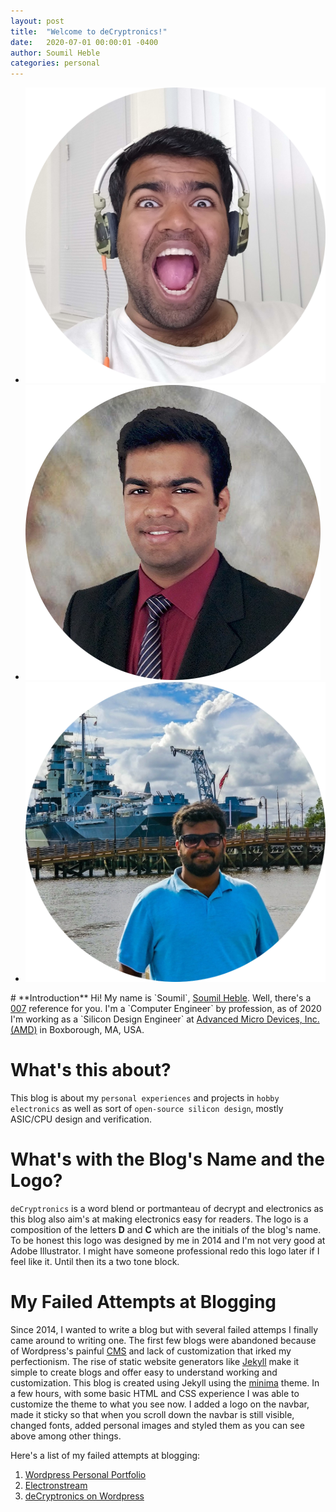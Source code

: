 ```yaml
---
layout: post
title:  "Welcome to deCryptronics!"
date:   2020-07-01 00:00:01 -0400
author: Soumil Heble
categories: personal
---
```

<div class="three-img-bar">
	<ul>
		<li><img src="/media/img/avatar/avatar_fun.png" alt="Funny Face"></li>
		<li><img src="/media/img/avatar/avatar_professional.png" alt="Serious Face"></li>
		<li><img src="/media/img/avatar/avatar_scene.png" alt="Casual Face"></li>
	</ul>
</div>
# **Introduction**
Hi! My name is `Soumil`, <a href="https://soumilheble.github.io/" target="_blank">Soumil Heble</a>. Well, there's a <a href="https://www.007.com/" target="_blank">007</a> reference for you. I'm a `Computer Engineer` by profession, as of 2020 I'm working as a `Silicon Design Engineer` at <a href="https://www.amd.com/en" target="_blank">Advanced Micro Devices, Inc. (AMD)</a> in Boxborough, MA, USA. 

# **What's this about?**
This blog is about my `personal experiences` and projects in `hobby electronics` as well as sort of `open-source silicon design`, mostly ASIC/CPU design and verification.

# **What's with the Blog's Name and the Logo?**
`deCryptronics` is a word blend or portmanteau of decrypt and electronics as this blog also aim's at making electronics easy for readers. The logo is a composition of the letters **D** and **C** which are the initials of the blog's name. To be honest this logo was designed by me in 2014 and I'm not very good at Adobe Illustrator. I might have someone professional redo this logo later if I feel like it. Until then its a two tone block.

# **My Failed Attempts at Blogging**
Since 2014, I wanted to write a blog but with several failed attemps I finally came around to writing one. The first few blogs were abandoned because of Wordpress's painful <a href="https://en.wikipedia.org/wiki/Content_management_system" target="_blank">CMS</a> and lack of customization that irked my perfectionism. The rise of static website generators like <a href="https://jekyllrb.com/" target="_blank">Jekyll</a> make it simple to create blogs and offer easy to understand working and customization. This blog is created using Jekyll using the <a href="https://jekyll.github.io/minima/" target="_blank">minima</a> theme. In a few hours, with some basic HTML and CSS experience I was able to customize the theme to what you see now. I added a logo on the navbar, made it sticky so that when you scroll down the navbar is still visible, changed fonts, added personal images and styled them as you can see above among other things.

Here's a list of my failed attempts at blogging:
1. <a href="https://soumilheble.wordpress.com/" target="_blank">Wordpress Personal Portfolio</a>
1. <a href="https://electronstream.wordpress.com/" target="_blank">Electronstream</a>
1. <a href="https://decryptronics.wordpress.com/" target="_blank">deCryptronics on Wordpress</a>
